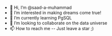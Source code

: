 - 👋 Hi, I’m @saad-a-muhammad
- 👀 I’m interested in making dreams come true!
- 🌱 I’m currently learning PgSQL
- 💞️ I’m looking to collaborate on the data universe
- 📫 How to reach me -- Just leave a star ;)

<!---
saad-a-muhammad/saad-a-muhammad is a ✨ special ✨ repository because its `README.md` (this file) appears on your GitHub profile.
You can click the Preview link to take a look at your changes.
--->

